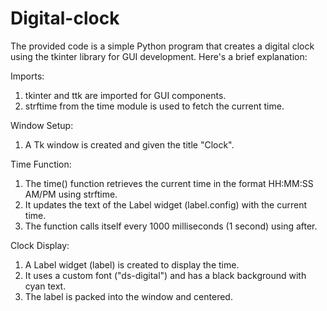 # Digital-clock
The provided code is a simple Python program that creates a digital clock using the tkinter library for GUI development. Here's a brief explanation:

Imports:

1. tkinter and ttk are imported for GUI components.
2. strftime from the time module is used to fetch the current time.

Window Setup:

1. A Tk window is created and given the title "Clock".

Time Function:

1. The time() function retrieves the current time in the format HH:MM:SS AM/PM using strftime.
2. It updates the text of the Label widget (label.config) with the current time.
3. The function calls itself every 1000 milliseconds (1 second) using after.

Clock Display:

1. A Label widget (label) is created to display the time.
2. It uses a custom font ("ds-digital") and has a black background with cyan text.
3. The label is packed into the window and centered.
